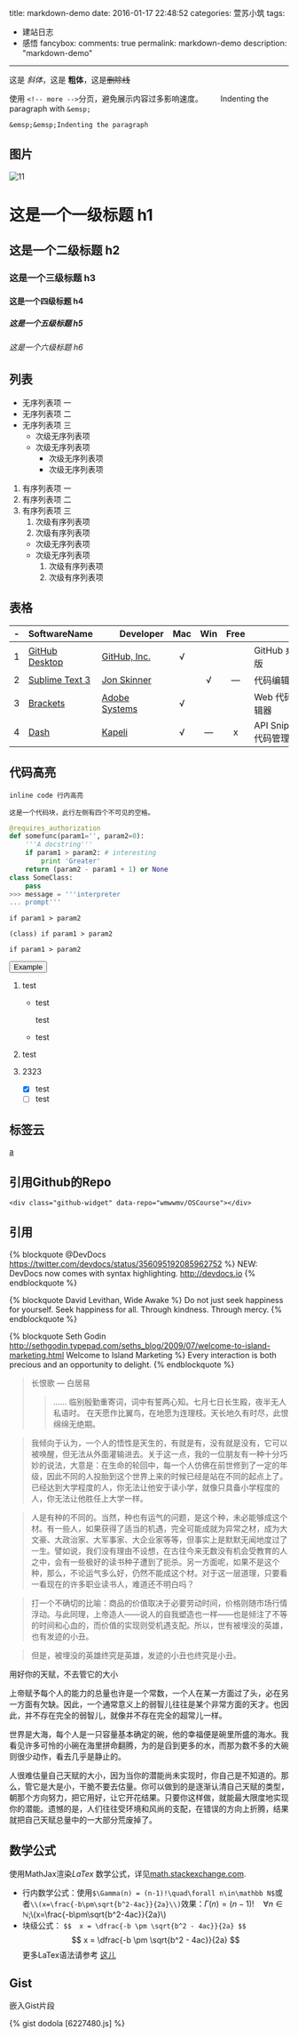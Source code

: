 title: markdown-demo
date: 2016-01-17 22:48:52
categories: 萱苏小筑
tags:
- 建站日志
- 感悟
fancybox:
comments: true
permalink: markdown-demo
description: "markdown-demo"
---
这是 *斜体*，这是 **粗体**，这是~~删除线~~

<!-- more -->

使用 `<!-- more -->`分页，避免展示内容过多影响速度。
&emsp;&emsp;Indenting the paragraph with `&emsp;`
```
&emsp;&emsp;Indenting the paragraph
```
##  图片
![11](http://moxfive.xyz/resources/Mihawk-Wind.gif)

# 这是一个一级标题 h1

## 这是一个二级标题 h2

### 这是一个三级标题 h3

#### 这是一个四级标题 h4

##### 这是一个五级标题 h5

###### 这是一个六级标题 h6

##  列表
- 无序列表项 一
- 无序列表项 二
- 无序列表项 三
    - 次级无序列表项
    - 次级无序列表项
        - 次级无序列表项
        - 次级无序列表项


1. 有序列表项 一
1. 有序列表项 二
1. 有序列表项 三
    1. 次级有序列表项
    1. 次级有序列表项
    - 次级无序列表项
    - 次级无序列表项
        1. 次级有序列表项
        1. 次级有序列表项

##  表格
-|SoftwareName|　　Developer　　|Mac|Win|Free|　　　　Note　　　　
:-:|-|-|:-:|:-:|:-:|-
1|[GitHub Desktop](https://desktop.github.com/)|[GitHub, Inc.](https://en.wikipedia.org/wiki/GitHub)|√|||GitHub 桌面版
2|[Sublime Text 3](http://www.sublimetext.com/)|[Jon Skinner](https://en.wikipedia.org/wiki/Sublime_Text)||√|—|代码编辑器
3|[Brackets](http://brackets.io/)|[Adobe Systems](http://is.gd/q5bGeJ)|√|||Web 代码编辑器
4|[Dash](https://kapeli.com/dash)|[Kapeli](https://kapeli.com/)|√|—|x|API Snippet 代码管理


##  代码高亮
`inline code 行内高亮`

    这是一个代码块，此行左侧有四个不可见的空格。

``` python
@requires_authorization
def somefunc(param1='', param2=0):
    '''A docstring'''
    if param1 > param2: # interesting
        print 'Greater'
    return (param2 - param1 + 1) or None
class SomeClass:
    pass
>>> message = '''interpreter
... prompt'''
```

<code class="match">if param1 > param2</code>

`(class) if param1 > param2`

`if param1 > param2`

<button title="这是一个代码块，此行左侧有四个不可见的空格。" class="titleModal light" data-placement="right">Example</button>

1. test
    * test

        test
    * test
2. test

1. 2323
    - [x] test
    - [ ] test

##  标签云
[a](blog.liangs.me "tagcloud: 插入标签云")

## 引用Github的Repo
`<div class="github-widget" data-repo="wmwwmv/OSCourse"></div>`
<div class="github-widget" data-repo="wmwwmv/OSCourse"></div>

##  引用

{% blockquote @DevDocs https://twitter.com/devdocs/status/356095192085962752 %}
NEW: DevDocs now comes with syntax highlighting. http://devdocs.io
{% endblockquote %}

{% blockquote David Levithan, Wide Awake %}
Do not just seek happiness for yourself. Seek happiness for all. Through kindness. Through mercy.
{% endblockquote %}

{% blockquote Seth Godin http://sethgodin.typepad.com/seths_blog/2009/07/welcome-to-island-marketing.html Welcome to Island Marketing %}
Every interaction is both precious and an opportunity to delight.
{% endblockquote %}

> 长恨歌 — 白居易
>> ……
临别殷勤重寄词，词中有誓两心知。七月七日长生殿，夜半无人私语时。
在天愿作比翼鸟，在地愿为连理枝。天长地久有时尽，此恨绵绵无绝期。

> 我倾向于认为，一个人的悟性是天生的，有就是有，没有就是没有，它可以被唤醒，但无法从外面灌输进去。关于这一点，我的一位朋友有一种十分巧妙的说法，大意是：在生命的轮回中，每一个人仿佛在前世修到了一定的年级，因此不同的人投胎到这个世界上来的时候已经是站在不同的起点上了。已经达到大学程度的人，你无法让他安于读小学，就像只具备小学程度的人，你无法让他胜任上大学一样。

> 人是有种的不同的。当然，种也有运气的问题，是这个种，未必能够成这个材。有一些人，如果获得了适当的机遇，完全可能成就为异常之材，成为大文豪、大政治家、大军事家、大企业家等等，但事实上是默默无闻地度过了一生。譬如说，我们没有理由不设想，在古往今来无数没有机会受教育的人之中，会有一些极好的读书种子遭到了扼杀。另一方面呢，如果不是这个种，那么，不论运气多么好，仍然不能成这个材。对于这一层道理，只要看一看现在的许多职业读书人，难道还不明白吗？

> 打一个不确切的比喻：商品的价值取决于必要劳动时间，价格则随市场行情浮动。与此同理，上帝造人——说人的自我塑造也一样——也是倾注了不等的时间和心血的，而价值的实现则受机遇支配。所以，世有被埋没的英雄，也有发迹的小丑。

> 但是，被埋没的英雄终究是英雄，发迹的小丑也终究是小丑。

用好你的天赋，不去管它的大小

上帝赋予每个人的能力的总量也许是一个常数，一个人在某一方面过了头，必在另一方面有欠缺。因此，一个通常意义上的弱智儿往往是某个非常方面的天才。也因此，并不存在完全的弱智儿，就像并不存在完全的超常儿一样。

世界是大海，每个人是一只容量基本确定的碗，他的幸福便是碗里所盛的海水。我看见许多可怜的小碗在海里拼命翻腾，为的是舀到更多的水，而那为数不多的大碗则很少动作，看去几乎是静止的。

人很难估量自己天赋的大小，因为当你的潜能尚未实现时，你自己是不知道的。那么，管它是大是小，干脆不要去估量。你可以做到的是逐渐认清自己天赋的类型，朝那个方向努力，把它用好，让它开花结果。只要你这样做，就能最大限度地实现你的潜能。遗憾的是，人们往往受环境和风尚的支配，在错误的方向上折腾，结果就把自己天赋总量中的一大部分荒废掉了。


## 数学公式
使用MathJax渲染*LaTex* 数学公式，详见[math.stackexchange.com](http://math.stackexchange.com/).

 - 行内数学公式：使用`$\Gamma(n) = (n-1)!\quad\forall n\in\mathbb N$`或者`\\(x=\frac{-b\pm\sqrt{b^2-4ac}}{2a}\\)`效果：$\Gamma(n) = (n-1)!\quad\forall n\in\mathbb N$;\\(x=\frac{-b\pm\sqrt{b^2-4ac}}{2a}\\)
 - 块级公式：
    `$$  x = \dfrac{-b \pm \sqrt{b^2 - 4ac}}{2a} $$`
     $$  x = \dfrac{-b \pm \sqrt{b^2 - 4ac}}{2a} $$
更多LaTex语法请参考 [这儿](http://meta.math.stackexchange.com/questions/5020/mathjax-basic-tutorial-and-quick-reference)

## Gist

嵌入Gist片段

{% gist dodola [6227480.js] %}
